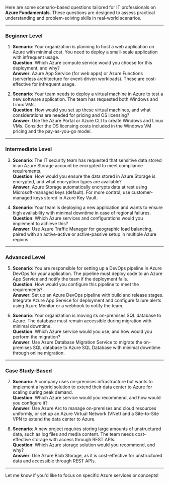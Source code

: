 Here are some scenario-based questions tailored for IT professionals on **Azure Fundamentals**. These questions are designed to assess practical understanding and problem-solving skills in real-world scenarios.

---

### Beginner Level
1. **Scenario**: Your organization is planning to host a web application on Azure with minimal cost. You need to deploy a small-scale application with infrequent usage.  
   **Question**: Which Azure compute service would you choose for this deployment, and why?  
   **Answer**: Azure App Service (for web apps) or Azure Functions (serverless architecture for event-driven workloads). These are cost-effective for infrequent usage.

2. **Scenario**: Your team needs to deploy a virtual machine in Azure to test a new software application. The team has requested both Windows and Linux VMs.  
   **Question**: How would you set up these virtual machines, and what considerations are needed for pricing and OS licensing?  
   **Answer**: Use the Azure Portal or Azure CLI to create Windows and Linux VMs. Consider the OS licensing costs included in the Windows VM pricing and the pay-as-you-go model.

---

### Intermediate Level
3. **Scenario**: The IT security team has requested that sensitive data stored in an Azure Storage account be encrypted to meet compliance requirements.  
   **Question**: How would you ensure the data stored in Azure Storage is encrypted, and what encryption types are available?  
   **Answer**: Azure Storage automatically encrypts data at rest using Microsoft-managed keys (default). For more control, use customer-managed keys stored in Azure Key Vault.

4. **Scenario**: Your team is deploying a new application and wants to ensure high availability with minimal downtime in case of regional failures.  
   **Question**: Which Azure services and configurations would you implement to achieve this?  
   **Answer**: Use Azure Traffic Manager for geographic load balancing, paired with an active-active or active-passive setup in multiple Azure regions.

---

### Advanced Level
5. **Scenario**: You are responsible for setting up a DevOps pipeline in Azure DevOps for your application. The pipeline must deploy code to an Azure App Service and notify the team if the deployment fails.  
   **Question**: How would you configure this pipeline to meet the requirements?  
   **Answer**: Set up an Azure DevOps pipeline with build and release stages. Integrate Azure App Service for deployment and configure failure alerts using Azure Monitor or a webhook to notify the team.

6. **Scenario**: Your organization is moving its on-premises SQL database to Azure. The database must remain accessible during migration with minimal downtime.  
   **Question**: Which Azure service would you use, and how would you perform the migration?  
   **Answer**: Use Azure Database Migration Service to migrate the on-premises SQL database to Azure SQL Database with minimal downtime through online migration.

---

### Case Study-Based
7. **Scenario**: A company uses on-premises infrastructure but wants to implement a hybrid solution to extend their data center to Azure for scaling during peak demand.  
   **Question**: Which Azure service would you recommend, and how would you configure it?  
   **Answer**: Use Azure Arc to manage on-premises and cloud resources uniformly, or set up an Azure Virtual Network (VNet) and a Site-to-Site VPN to extend the data center to Azure.

8. **Scenario**: A new project requires storing large amounts of unstructured data, such as log files and media content. The team needs cost-effective storage with access through REST APIs.  
   **Question**: Which Azure storage solution would you recommend, and why?  
   **Answer**: Use Azure Blob Storage, as it is cost-effective for unstructured data and accessible through REST APIs.

---

Let me know if you'd like to focus on specific Azure services or concepts!

